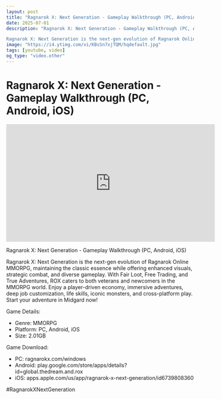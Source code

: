 ```yaml
---
layout: post
title: "Ragnarok X: Next Generation - Gameplay Walkthrough (PC, Android, iOS)"
date: 2025-07-01
description: "Ragnarok X: Next Generation - Gameplay Walkthrough (PC, Android, iOS)

Ragnarok X: Next Generation is the next-gen evolution of Ragnarok Online MMORPG, ..."
image: "https://i4.ytimg.com/vi/KBsSn7xjTQM/hqdefault.jpg"
tags: [youtube, video]
og_type: "video.other"
---
```


<script type="application/ld+json">
{
  "@context": "http://schema.org",
  "@type": "VideoObject",
  "name": "Ragnarok X: Next Generation - Gameplay Walkthrough (PC, Android, iOS)",
  "description": "Ragnarok X: Next Generation - Gameplay Walkthrough (PC, Android, iOS)\n\nRagnarok X: Next Generation is the next-gen evolution of Ragnarok Online MMORPG, maintaining the classic essence while offering enhanced visuals, strategic combat, and diverse gameplay. With Fair Loot, Free Trading, and True Adventures, ROX caters to both veterans and newcomers in the MMORPG world. Enjoy a player-driven economy, immersive adventures, deep job customization, life skills, iconic monsters, and cross-platform play. Start your adventure in Midgard now!\n\nGame Details:\n\n- Genre: MMORPG\n- Platform: PC, Android, iOS\n- Size: 2.01GB\n\nGame Download:\n\n- PC: ragnarokx.com/windows\n- Android: play.google.com/store/apps/details?id=global.thedream.and.rox\n- iOS: apps.apple.com/us/app/ragnarok-x-next-generation/id6739808360\n\n#RagnarokXNextGeneration",
  "thumbnailUrl": "https://i4.ytimg.com/vi/KBsSn7xjTQM/hqdefault.jpg",
  "uploadDate": "2025-07-01T07:07:07",
  "embedUrl": "https://www.youtube.com/embed/KBsSn7xjTQM",
  "publisher": {
    "@type": "Person",
    "name": "Celo Zaga"
  },
  "mainEntityOfPage": {
    "@type": "WebPage",
    "@id": "https://celozaga.github.io/2025/07/01/ragnarok-x:-next-generation---gameplay-walkthrough-(pc,-android,-ios)-KBsSn7xjTQM.html"
  },
  "duration": "PT0M0S"
}
</script>

<script type="application/ld+json">
{
  "@context": "http://schema.org",
  "@type": "BlogPosting",
  "headline": "Ragnarok X: Next Generation - Gameplay Walkthrough (PC, Android, iOS)",
  "image": "https://i4.ytimg.com/vi/KBsSn7xjTQM/hqdefault.jpg",
  "publisher": {
    "@type": "Person",
    "name": "Celo Zaga"
  },
  "url": "https://celozaga.github.io/2025/07/01/ragnarok-x:-next-generation---gameplay-walkthrough-(pc,-android,-ios)-KBsSn7xjTQM.html",
  "datePublished": "2025-07-01T07:07:07",
  "dateCreated": "2025-07-01T07:07:07",
  "dateModified": "2025-07-01T07:07:07",
  "description": "Ragnarok X: Next Generation - Gameplay Walkthrough (PC, Android, iOS)\n\nRagnarok X: Next Generation is the next-gen evolution of Ragnarok Online MMORPG, ...",
  "author": {
    "@type": "Person",
    "name": "Celo Zaga"
  },
  "mainEntityOfPage": {
    "@type": "WebPage",
    "@id": "https://celozaga.github.io/2025/07/01/ragnarok-x:-next-generation---gameplay-walkthrough-(pc,-android,-ios)-KBsSn7xjTQM.html"
  }
}
</script>

<h1 class="youtube-post-title">Ragnarok X: Next Generation - Gameplay Walkthrough (PC, Android, iOS)</h1>

<iframe width="560" height="315" src="https://www.youtube.com/embed/KBsSn7xjTQM" class="youtube-post-embed" frameborder="0" allowfullscreen></iframe>

<p class="youtube-post-description">Ragnarok X: Next Generation - Gameplay Walkthrough (PC, Android, iOS)

Ragnarok X: Next Generation is the next-gen evolution of Ragnarok Online MMORPG, maintaining the classic essence while offering enhanced visuals, strategic combat, and diverse gameplay. With Fair Loot, Free Trading, and True Adventures, ROX caters to both veterans and newcomers in the MMORPG world. Enjoy a player-driven economy, immersive adventures, deep job customization, life skills, iconic monsters, and cross-platform play. Start your adventure in Midgard now!

Game Details:

- Genre: MMORPG
- Platform: PC, Android, iOS
- Size: 2.01GB

Game Download:

- PC: ragnarokx.com/windows
- Android: play.google.com/store/apps/details?id=global.thedream.and.rox
- iOS: apps.apple.com/us/app/ragnarok-x-next-generation/id6739808360

#RagnarokXNextGeneration</p>
